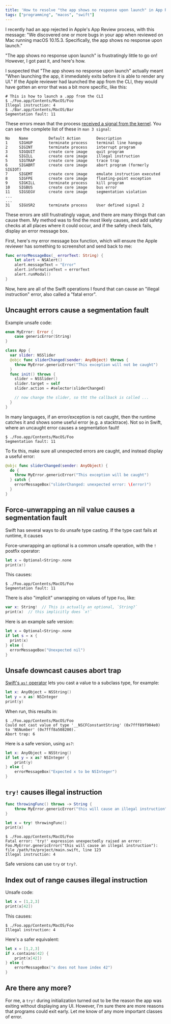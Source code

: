```yaml
---
title: 'How to resolve "the app shows no response upon launch" in App Review'
tags: ["programming", "macos", "swift"]
---
```


I recently had an app rejected in Apple's App Review process,
with this message:
"We discovered one or more bugs in your app when reviewed on Mac running macOS 10.15.3.
Specifically, the app shows no response upon launch."

"The app shows no response upon launch"
is frustratingly little to go on!
However, I got past it, and here's how.

I suspected that "The app shows no response upon launch"
actually meant "When launching the app, 
it immediately exits before it is able to render any UI."
If the Apple reviewer had launched the app from the CLI,
they would have gotten an error that was a bit more specific, like this:

```
# This is how to launch a .app from the CLI
$ ./Foo.app/Contents/MacOS/Foo
Illegal instruction: 4
$ ./Bar.app/Contents/MacOS/Bar
Segmentation fault: 11
```

These errors mean that the process [received a signal from the kernel](https://en.wikipedia.org/wiki/Signal_(IPC)).
You can see the complete list of these in `man 3 signal`:

```
No    Name         Default Action       Description
1     SIGHUP       terminate process    terminal line hangup
2     SIGINT       terminate process    interrupt program
3     SIGQUIT      create core image    quit program
4     SIGILL       create core image    illegal instruction
5     SIGTRAP      create core image    trace trap
6     SIGABRT      create core image    abort program (formerly SIGIOT)
7     SIGEMT       create core image    emulate instruction executed
8     SIGFPE       create core image    floating-point exception
9     SIGKILL      terminate process    kill program
10    SIGBUS       create core image    bus error
11    SIGSEGV      create core image    segmentation violation
...
...
31    SIGUSR2      terminate process    User defined signal 2
```

These errors are still frustratingly vague,
and there are many things that can cause them.
My method was to find the most likely causes,
and add safety checks at all places where it could occur,
and if the safety check fails, display an error message box.

First, here's my error message box function,
which will ensure the Apple reviewer has something to screenshot and send back to me:

```swift
func errorMessageBox(_ errorText: String) {
    let alert = NSAlert()
    alert.messageText = "Error"
    alert.informativeText = errorText
    alert.runModal()
}
```

Now, here are all of the Swift operations I found
that can cause an "illegal instruction" error,
also called a "fatal error".

## Uncaught errors cause a segmentation fault

Example unsafe code:

```swift
enum MyError: Error {
    case genericError(String)
}

class App {
  var slider: NSSlider
  @objc func sliderChanged(sender: AnyObject) throws {
    throw MyError.genericError("This exception will not be caught")
  }
  func init() throws {
    slider = NSSlider()
    slider.target = self
    slider.action = #selector(sliderChanged)

    // now change the slider, so tht the callback is called ...
  }
}
```

In many languages, if an error/exception is not caught,
then the runtime catches it and shows some useful error (e.g. a stacktrace).
Not so in Swift, where an uncaught error causes a segmentation fault!

```
$ ./Foo.app/Contents/MacOS/Foo
Segmentation fault: 11
```

To fix this, make sure all unexpected errors are caught,
and instead display a useful error:

```swift
@objc func sliderChanged(sender: AnyObject) {
  do {
    throw MyError.genericError("This exception will be caught")
  } catch {
    errorMessageBox("sliderChanged: unexpected error: \(error)")
  }
}
```

## Force-unwrapping an nil value causes a segmentation fault

Swift has several ways to do unsafe type casting.
If the type cast fails at runtime, it causes 

Force-unwrapping an optional is a common unsafe operation,
with the `!` postfix operator:

```swift
let x = Optional<String>.none
print(x!)
```

This causes:

```
$ ./Foo.app/Contents/MacOS/Foo
Segmentation fault: 11
```

There is also "implicit" unwrapping
on values of type `Foo`, like:

```swift
var x: String!  // This is actually an optional, `String?`
print(x)  // this implicitly does `x!`
```

Here is an example safe version:

```swift
let x = Optional<String>.none
if let s = x {
  print(x)
} else {
  errorMessageBox("Unexpected nil")
}
```

## Unsafe downcast causes abort trap

[Swift's `as!` operator](https://docs.swift.org/swift-book/LanguageGuide/TypeCasting.html#ID341) 
lets you cast a value to a subclass type,
for example:

```swift
let x: AnyObject = NSString()
let y = x as! NSInteger
print(y)
```

When run, this results in:

```
$ ./Foo.app/Contents/MacOS/Foo
Could not cast value of type '__NSCFConstantString' (0x7fff89f904e0) to 'NSNumber' (0x7fff8a508200).
Abort trap: 6
```

Here is a safe version, using `as?`:

```swift
let x: AnyObject = NSString()
if let y = x as? NSInteger {
    print(y)
} else {
    errorMessageBox("Expected x to be NSInteger")
}
```

## `try!` causes illegal instruction

```swift
func throwingFunc() throws -> String {
    throw MyError.genericError("this will cause an illegal instruction")
}

let x = try! throwingFunc()
print(x)
```

```
$ ./Foo.app/Contents/MacOS/Foo
Fatal error: 'try!' expression unexpectedly raised an error: Foo.MyError.genericError("this will cause an illegal instruction"): file /path/to/project/main.swift, line 123
Illegal instruction: 4
```

Safe versions can use `try` or `try?`.

## Index out of range causes illegal instruction

Unsafe code:

```swift
let x = [1,2,3]
print(x[42])
```

This causes:

```
$ ./Foo.app/Contents/MacOS/Foo
Illegal instruction: 4
```

Here's a safer equivalent:

```swift
let x = [1,2,3]
if x.contains(42) {
    print(x[42])
} else {
    errorMessageBox("x does not have index 42")
}
```

## Are there any more?

For me, a `try!` during initialization turned out to be the reason the app was exiting without displaying any UI.
However, I'm sure there are more reasons that programs could exit early.
Let me know of any more important classes of error.
